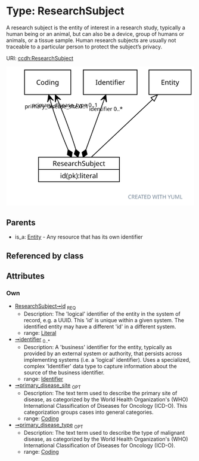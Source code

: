 
# Type: ResearchSubject


A research subject is the entity of interest in a research study, typically a human being or an animal, but can also be a device, group of humans or animals, or a tissue sample. Human research subjects are usually not traceable to a particular person to protect the subject’s privacy.

URI: [ccdh:ResearchSubject](https://example.org/ccdh/ResearchSubject)


![img](images/ResearchSubject.svg)

## Parents

 *  is_a: [Entity](Entity.md) - Any resource that has its own identifier

## Referenced by class


## Attributes


### Own

 * [ResearchSubject➞id](ResearchSubject_id.md)  <sub>REQ</sub>
    * Description: The 'logical' identifier of the entity in the system of record, e.g. a UUID.  This 'id' is unique within a given system. The identified entity may have a different 'id' in a different system.
    * range: [Literal](types/Literal.md)
 * [➞identifier](researchSubject__identifier.md)  <sub>0..*</sub>
    * Description: A 'business' identifier for the entity, typically as provided by an external system or authority, that persists across implementing systems  (i.e. a  'logical' identifier). Uses a specialized, complex 'Identifier' data type to capture information about the source of the business identifier. 
    * range: [Identifier](Identifier.md)
 * [➞primary_disease_site](researchSubject__primary_disease_site.md)  <sub>OPT</sub>
    * Description: The text term used to describe the primary site of disease, as categorized by the World Health Organization's (WHO) International Classification of Diseases for Oncology (ICD-O). This categorization groups cases into general categories.
    * range: [Coding](Coding.md)
 * [➞primary_disease_type](researchSubject__primary_disease_type.md)  <sub>OPT</sub>
    * Description: The text term used to describe the type of malignant disease, as categorized by the World Health Organization's (WHO) International Classification of Diseases for Oncology (ICD-O). 
    * range: [Coding](Coding.md)
